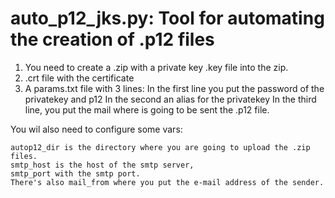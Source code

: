 # auto_p12_jks.py: Tool for automating the creation of .p12 files
1) You need to create a .zip with a private key .key file into the zip. 
2) .crt file with the certificate
3) A params.txt file with 3 lines:
    In the first line you put the password of the privatekey and p12 
    In the second an alias for the privatekey
    In the third line, you put the mail where is going to be sent the .p12 file.

You wil also need to configure some vars:

    autop12_dir is the directory where you are going to upload the .zip files. 
    smtp_host is the host of the smtp server, 
    smtp_port with the smtp port. 
    There's also mail_from where you put the e-mail address of the sender.
